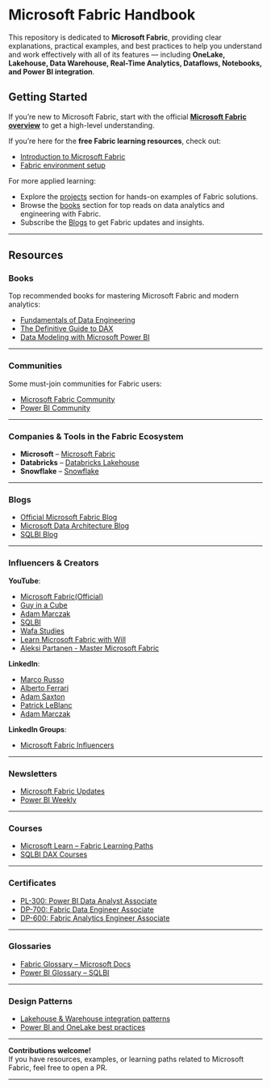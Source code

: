 # Microsoft Fabric Handbook

This repository is dedicated to **Microsoft Fabric**, providing clear explanations, practical examples, and best practices to help you understand and work effectively with all of its features — including **OneLake, Lakehouse, Data Warehouse, Real-Time Analytics, Dataflows, Notebooks, and Power BI integration**.

## Getting Started

If you’re new to Microsoft Fabric, start with the official **[Microsoft Fabric overview](https://learn.microsoft.com/fabric/)** to get a high-level understanding.

If you’re here for the **free Fabric learning resources**, check out:
- [Introduction to Microsoft Fabric](bootcamp/introduction.md)
- [Fabric environment setup](bootcamp/setup.md)

For more applied learning:
- Explore the [projects](projects.md) section for hands-on examples of Fabric solutions.
- Browse the [books](books.md) section for top reads on data analytics and engineering with Fabric.
- Subscribe the [Blogs](blogs.md) to get Fabric updates and insights.

---

## Resources

### Books

Top recommended books for mastering Microsoft Fabric and modern analytics:
- [Fundamentals of Data Engineering](https://www.amazon.com/Fundamentals-Data-Engineering-Robust-Systems/dp/1098108302/)
- [The Definitive Guide to DAX](https://www.sqlbi.com/books/the-definitive-guide-to-dax/)
- [Data Modeling with Microsoft Power BI](https://www.amazon.com/Data-Modeling-Microsoft-Power-BI/dp/1801813101/)

---

### Communities

Some must-join communities for Fabric users:
- [Microsoft Fabric Community](https://community.fabric.microsoft.com/)
- [Power BI Community](https://community.powerbi.com/)

---

### Companies & Tools in the Fabric Ecosystem

- **Microsoft** – [Microsoft Fabric](https://fabric.microsoft.com)
- **Databricks** – [Databricks Lakehouse](https://www.databricks.com/)
- **Snowflake** – [Snowflake](https://www.snowflake.com/)

---

### Blogs

- [Official Microsoft Fabric Blog](https://blog.fabric.microsoft.com/)
- [Microsoft Data Architecture Blog](https://techcommunity.microsoft.com/t5/data-architecture-blog/bg-p/DataArchitectureBlog)
- [SQLBI Blog](https://www.sqlbi.com/blog/)

---

### Influencers & Creators

**YouTube**:
- [Microsoft Fabric(Official)](https://www.youtube.com/@MicrosoftFabric)
- [Guy in a Cube](https://www.youtube.com/@GuyInACube)
- [Adam Marczak](https://www.youtube.com/@AdamMarczakYT)
- [SQLBI](https://www.youtube.com/@SQLBI)
- [Wafa Studies](https://www.youtube.com/@WafaStudies)
- [Learn Microsoft Fabric with Will](https://www.youtube.com/@LearnMicrosoftFabric)
- [Aleksi Partanen - Master Microsoft Fabric](https://www.youtube.com/@AleksiPartanenTech)

**LinkedIn**:
- [Marco Russo](https://www.linkedin.com/in/sqlbi)
- [Alberto Ferrari](https://www.linkedin.com/in/sqlbi)
- [Adam Saxton](https://www.linkedin.com/in/guyinacube/)
- [Patrick LeBlanc](https://www.linkedin.com/in/patrickdleblanc/)
- [Adam Marczak](https://www.linkedin.com/in/adam-marczak-96088929/)

**LinkedIn Groups**:
- [Microsoft Fabric Influencers](https://www.linkedin.com/groups/14653069/)

---

### Newsletters

- [Microsoft Fabric Updates](https://blog.fabric.microsoft.com/)
- [Power BI Weekly](https://powerbiweekly.info/)

---

### Courses

- [Microsoft Learn – Fabric Learning Paths](https://learn.microsoft.com/fabric/learning-paths/)
- [SQLBI DAX Courses](https://www.sqlbi.com/training/)

---

### Certificates

- [PL-300: Power BI Data Analyst Associate](https://learn.microsoft.com/en-us/credentials/certifications/data-analyst-associate/)
- [DP-700: Fabric Data Engineer Associate](https://learn.microsoft.com/credentials/certifications/fabric-data-engineer-associate/)
- [DP-600: Fabric Analytics Engineer Associate](https://learn.microsoft.com/credentials/certifications/fabric-analytics-engineer-associate/)

---


### Glossaries

- [Fabric Glossary – Microsoft Docs](https://learn.microsoft.com/fabric/get-started/glossary)
- [Power BI Glossary – SQLBI](https://www.sqlbi.com/glossary/)

---

### Design Patterns

- [Lakehouse & Warehouse integration patterns](patterns/lakehouse-warehouse.md)
- [Power BI and OneLake best practices](patterns/powerbi-onelake.md)

---

**Contributions welcome!**  
If you have resources, examples, or learning paths related to Microsoft Fabric, feel free to open a PR.

---
